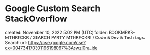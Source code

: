 # Google Custom Search StackOverflow

created: November 10, 2022 5:02 PM (UTC)
folder: BOOKMRKS-MTHRFCKR / SEARCH PARTY MTHRFCKR! / Code & Dev & Tech
tags: Search
url: https://cse.google.com/cse?cx=004734170301196198067%3Aswzl0ra_ide